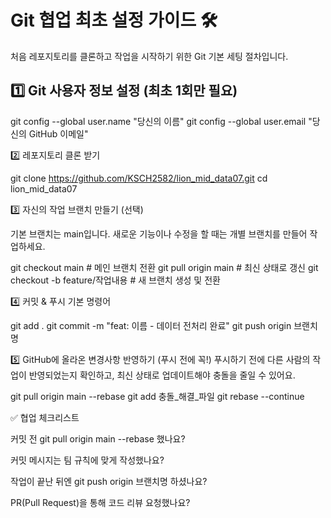 # Git 협업 최초 설정 가이드 🛠️

처음 레포지토리를 클론하고 작업을 시작하기 위한 Git 기본 세팅 절차입니다.



## 1️⃣ Git 사용자 정보 설정 (최초 1회만 필요)

git config --global user.name "당신의 이름"
git config --global user.email "당신의 GitHub 이메일"

2️⃣ 레포지토리 클론 받기

git clone https://github.com/KSCH2582/lion_mid_data07.git
cd lion_mid_data07

3️⃣ 자신의 작업 브랜치 만들기 (선택)

기본 브랜치는 main입니다.
새로운 기능이나 수정을 할 때는 개별 브랜치를 만들어 작업하세요.

git checkout main               # 메인 브랜치 전환
git pull origin main            # 최신 상태로 갱신
git checkout -b feature/작업내용  # 새 브랜치 생성 및 전환

4️⃣ 커밋 & 푸시 기본 명령어

git add .
git commit -m "feat: 이름 - 데이터 전처리 완료"
git push origin 브랜치명

5️⃣ GitHub에 올라온 변경사항 반영하기 (푸시 전에 꼭!)
푸시하기 전에 다른 사람의 작업이 반영되었는지 확인하고, 최신 상태로 업데이트해야 충돌을 줄일 수 있어요.

git pull origin main --rebase
git add 충돌_해결_파일
git rebase --continue

✅ 협업 체크리스트

 커밋 전 git pull origin main --rebase 했나요?

 커밋 메시지는 팀 규칙에 맞게 작성했나요?

 작업이 끝난 뒤엔 git push origin 브랜치명 하셨나요?

 PR(Pull Request)을 통해 코드 리뷰 요청했나요?






 
